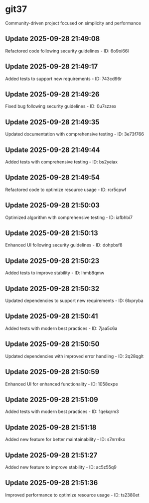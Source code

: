 # git37
Community-driven project focused on simplicity and performance

## Update 2025-09-28 21:49:08
Refactored code following security guidelines - ID: 6o9oi66l


## Update 2025-09-28 21:49:17
Added tests to support new requirements - ID: 743cd96r


## Update 2025-09-28 21:49:26
Fixed bug following security guidelines - ID: 0u7szzex


## Update 2025-09-28 21:49:35
Updated documentation with comprehensive testing - ID: 3e73f766


## Update 2025-09-28 21:49:44
Added tests with comprehensive testing - ID: bs2yeiax


## Update 2025-09-28 21:49:54
Refactored code to optimize resource usage - ID: rcr5cpwf


## Update 2025-09-28 21:50:03
Optimized algorithm with comprehensive testing - ID: iafbhbi7


## Update 2025-09-28 21:50:13
Enhanced UI following security guidelines - ID: dohpbsf8


## Update 2025-09-28 21:50:23
Added tests to improve stability - ID: lhmb8qmw


## Update 2025-09-28 21:50:32
Updated dependencies to support new requirements - ID: 6lxpryba


## Update 2025-09-28 21:50:41
Added tests with modern best practices - ID: 7jaa5c6a


## Update 2025-09-28 21:50:50
Updated dependencies with improved error handling - ID: 2q28qglt


## Update 2025-09-28 21:50:59
Enhanced UI for enhanced functionality - ID: 1058oxpe


## Update 2025-09-28 21:51:09
Added tests with modern best practices - ID: 1qekqrm3


## Update 2025-09-28 21:51:18
Added new feature for better maintainability - ID: s7nrr4kx


## Update 2025-09-28 21:51:27
Added new feature to improve stability - ID: ac5z55q9


## Update 2025-09-28 21:51:36
Improved performance to optimize resource usage - ID: ts2380et

